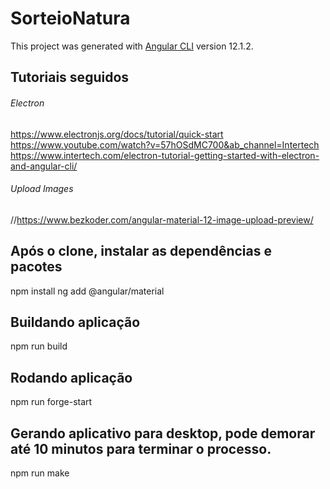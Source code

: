 # SorteioNatura

This project was generated with [Angular CLI](https://github.com/angular/angular-cli) version 12.1.2.

## Tutoriais seguidos
###### Electron
https://www.electronjs.org/docs/tutorial/quick-start
https://www.youtube.com/watch?v=57hOSdMC700&ab_channel=Intertech
https://www.intertech.com/electron-tutorial-getting-started-with-electron-and-angular-cli/

###### Upload Images
//https://www.bezkoder.com/angular-material-12-image-upload-preview/

## Após o clone, instalar as dependências e pacotes
npm install
ng add @angular/material

## Buildando aplicação
npm run build

## Rodando aplicação
npm run forge-start

## Gerando aplicativo para desktop, pode demorar até 10 minutos para terminar o processo.
npm run make

